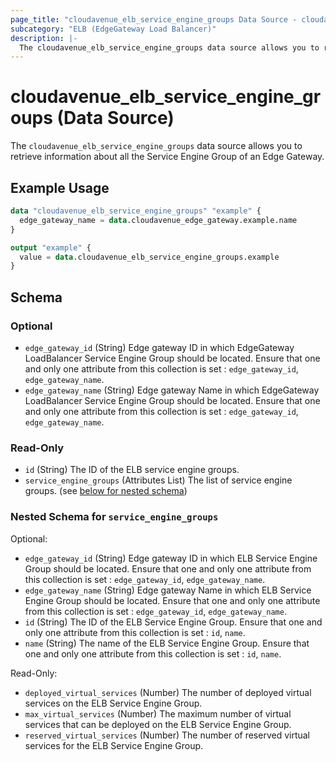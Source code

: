 ```yaml
---
page_title: "cloudavenue_elb_service_engine_groups Data Source - cloudavenue"
subcategory: "ELB (EdgeGateway Load Balancer)"
description: |-
  The cloudavenue_elb_service_engine_groups data source allows you to retrieve information about all the Service Engine Group of an Edge Gateway.
---
```


# cloudavenue_elb_service_engine_groups (Data Source)

The `cloudavenue_elb_service_engine_groups` data source allows you to retrieve information about all the Service Engine Group of an Edge Gateway.

## Example Usage

```terraform
data "cloudavenue_elb_service_engine_groups" "example" {
  edge_gateway_name = data.cloudavenue_edge_gateway.example.name
}

output "example" {
  value = data.cloudavenue_elb_service_engine_groups.example
}
```

<!-- schema generated by tfplugindocs -->
## Schema

### Optional

- `edge_gateway_id` (String) Edge gateway ID in which EdgeGateway LoadBalancer Service Engine Group should be located. Ensure that one and only one attribute from this collection is set : `edge_gateway_id`, `edge_gateway_name`.
- `edge_gateway_name` (String) Edge gateway Name in which EdgeGateway LoadBalancer Service Engine Group should be located. Ensure that one and only one attribute from this collection is set : `edge_gateway_id`, `edge_gateway_name`.

### Read-Only

- `id` (String) The ID of the ELB service engine groups.
- `service_engine_groups` (Attributes List) The list of service engine groups. (see [below for nested schema](#nestedatt--service_engine_groups))

<a id="nestedatt--service_engine_groups"></a>
### Nested Schema for `service_engine_groups`

Optional:

- `edge_gateway_id` (String) Edge gateway ID in which ELB Service Engine Group should be located. Ensure that one and only one attribute from this collection is set : `edge_gateway_id`, `edge_gateway_name`.
- `edge_gateway_name` (String) Edge gateway Name in which ELB Service Engine Group should be located. Ensure that one and only one attribute from this collection is set : `edge_gateway_id`, `edge_gateway_name`.
- `id` (String) The ID of the ELB Service Engine Group. Ensure that one and only one attribute from this collection is set : `id`, `name`.
- `name` (String) The name of the ELB Service Engine Group. Ensure that one and only one attribute from this collection is set : `id`, `name`.

Read-Only:

- `deployed_virtual_services` (Number) The number of deployed virtual services on the ELB Service Engine Group.
- `max_virtual_services` (Number) The maximum number of virtual services that can be deployed on the ELB Service Engine Group.
- `reserved_virtual_services` (Number) The number of reserved virtual services for the ELB Service Engine Group.
